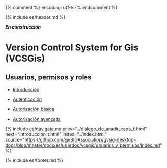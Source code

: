 {% comment %} encoding: utf-8 {% endcomment %}

{% include es/header.md %}

***En construcción***

# Version Control System for Gis (VCSGis)

## Usuarios, permisos y roles

  * [Introducción](introduccion_t.md)

  * [Autenticación](autenticacion_t.md)

  * [Autorización básica](autorizacion_basica_t.md)
  
  * [Autorización avanzada](autorizacion_avanzada_t.md)

{% include es/navigate.md 
   prev="../dialogo_de_anadir_capa_t.html" 
   next="introduccion_t.html" 
   index="../index.html" 
   source="https://github.com/gvSIGAssociation/gvsig-desktop-docs/blob/master/docs/es/userdoc/vcsgis/usuarios_y_permisos/index.md" 
%}

{% include es/footer.md %}

 

